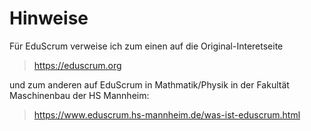 # Hinweise

Für EduScrum verweise ich zum einen auf die Original-Interetseite

> https://eduscrum.org

und zum anderen auf EduScrum in Mathmatik/Physik in der Fakultät Maschinenbau der HS Mannheim:

> https://www.eduscrum.hs-mannheim.de/was-ist-eduscrum.html